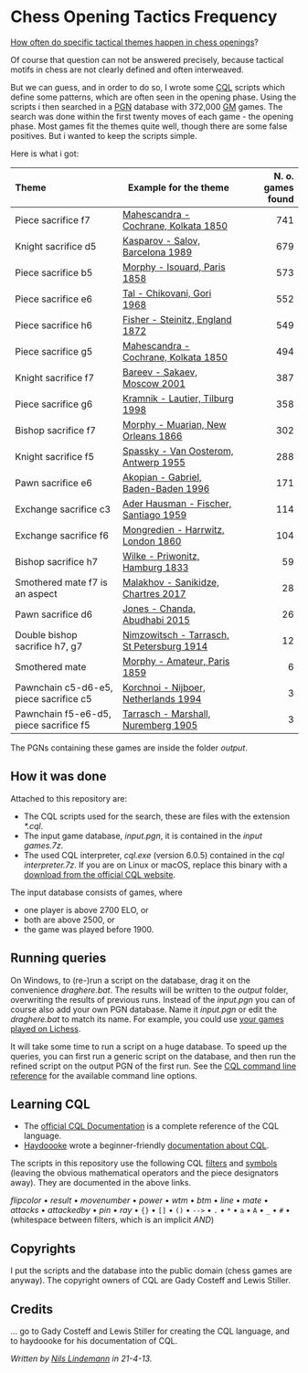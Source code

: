 # Chess Opening Tactics Frequency

[How often do specific tactical themes happen in chess openings](https://chess.stackexchange.com/questions/34683/most-common-tactic-motifs-in-the-opening-phase-of-chess)?

Of course that question can not be answered precisely, because tactical motifs in chess are not clearly defined and often interweaved.

But we can guess, and in order to do so, I wrote some [CQL](http://gadycosteff.com/cql/) scripts which define some patterns, which are often seen in the opening phase. Using the scripts i then searched in a [PGN](https://en.wikipedia.org/wiki/Portable_Game_Notation) database with 372,000 [GM](https://en.wikipedia.org/wiki/Grandmaster_(chess)) games. The search was done within the first twenty moves of each game - the opening phase. Most games fit the themes quite well, though there are some false positives. But i wanted to keep the scripts simple.

Here is what i got:

Theme|Example for the theme|N. o. games found
:---|---|---:
Piece sacrifice f7 | [Mahescandra - Cochrane, Kolkata 1850](https://lichess.org/dj70pPyz#37) | 741
Knight sacrifice d5 | [Kasparov - Salov, Barcelona 1989](https://lichess.org/Op4VDhtF#22) | 679
Piece sacrifice b5 | [Morphy - Isouard, Paris 1858](https://lichess.org/sayPmXB3#18) | 573
Piece sacrifice e6 | [Tal - Chikovani, Gori 1968](https://lichess.org/78Qe3YyJ#36) | 552
Piece sacrifice h6 | [Fisher - Steinitz, England 1872](https://lichess.org/TNWsLQEg/black#29) | 549
Piece sacrifice g5 | [Mahescandra - Cochrane, Kolkata 1850](https://lichess.org/FijXBBEv/black#17) | 494
Knight sacrifice f7 | [Bareev - Sakaev, Moscow 2001](https://lichess.org/5HRQvPuA#36) | 387
Piece sacrifice g6 | [Kramnik - Lautier, Tilburg 1998](https://lichess.org/jye9gBoi#36) | 358
Bishop sacrifice f7 | [Morphy - Muarian, New Orleans 1866](https://lichess.org/BaqxSr7Y#12) | 302
Knight sacrifice f5 | [Spassky - Van Oosterom, Antwerp 1955](https://lichess.org/K6w16ky4#32) | 288
Pawn sacrifice e6 | [Akopian - Gabriel, Baden-Baden 1996](https://lichess.org/FIkLhcnq#10) | 171
Exchange sacrifice c3 | [Ader Hausman - Fischer, Santiago 1959](https://lichess.org/ANM0U9CM/black#35) | 114
Exchange sacrifice f6 | [Mongredien - Harrwitz, London 1860](https://lichess.org/l9tHh8Ns/black#39) | 104
Bishop sacrifice h7 | [Wilke - Priwonitz, Hamburg 1833](https://lichess.org/RkHwTFp8/black#17) | 59
Smothered mate f7 is an aspect | [Malakhov - Sanikidze, Chartres 2017](https://lichess.org/KkFEs213#44) | 28
Pawn sacrifice d6 | [Jones - Chanda, Abudhabi 2015](https://lichess.org/fjst8n6z#32) | 26
Double bishop sacrifice h7, g7 | [Nimzowitsch - Tarrasch, St Petersburg 1914](https://lichess.org/EoNu3agm/black#37)| 12
Smothered mate | [Morphy - Amateur, Paris 1859](https://lichess.org/5gL58B5R#38) | 6
Pawnchain c5-d6-e5, piece sacrifice c5 | [Korchnoi - Nijboer, Netherlands 1994](https://lichess.org/gKjAjD7h#34) | 3
Pawnchain f5-e6-d5, piece sacrifice f5 | [Tarrasch - Marshall, Nuremberg 1905](https://lichess.org/bFSy3CQQ#36) | 3

The PGNs containing these games are inside the folder *output*.

## How it was done

Attached to this repository are:

* The CQL scripts used for the search, these are files with the extension _*.cql_.
* The input game database, _input.pgn_, it is contained in the *input games.7z*.
* The used CQL interpreter, _cql.exe_ (version 6.0.5) contained in the *cql interpreter.7z*. If you are on Linux or macOS, replace this binary with a [download from the official CQL website](http://gadycosteff.com/cql/download.html).

The input database consists of games, where

* one player is above 2700 ELO, or
* both are above 2500, or
* the game was played before 1900.

## Running queries

On Windows, to (re-)run a script on the database, drag it on the convenience _draghere.bat_. The results will be written to the _output_ folder, overwriting the results of previous runs. Instead of the _input.pgn_ you can of course also add your own PGN database. Name it *input.pgn* or edit the _draghere.bat_ to match its name. For example, you could use [your games played on Lichess](https://lichess.org/api#operation/apiGamesUser).

It will take some time to run a script on a huge database. To speed up the queries, you can first run a generic script on the database, and then run the refined script on the output PGN of the first run. See the [CQL command line reference](http://gadycosteff.com/cql/options.html) for the available command line options.

## Learning CQL

* The [official CQL Documentation](http://gadycosteff.com/cql/) is a complete reference of the CQL language.
* [Haydoooke](https://github.com/haydoooke) wrote a beginner-friendly [documentation about CQL](https://haydoooke.github.io/Scidpp/cqltut.html).

The scripts in this repository use the following CQL [filters](http://gadycosteff.com/cql/filtertable.html) and [symbols](http://gadycosteff.com/cql/symbolindex.html) (leaving the obvious mathematical operators and the piece designators away). They are documented in the above links.

_flipcolor_ • _result_ • _movenumber_ • _power_ • _wtm_ • _btm_ • _line_ • _mate_ • _attacks_ • _attackedby_ • _pin_ • _ray_ • `{}` • `[]` • `()` • `-->` • `.` • `*` • `a` • `A` • `_` • `#` • (whitespace between filters, which is an implicit _AND_)

## Copyrights

I put the scripts and the database into the public domain (chess games are anyway). The copyright owners of CQL are Gady Costeff and Lewis Stiller.

## Credits

... go to Gady Costeff and Lewis Stiller for creating the CQL language, and to haydoooke for his documentation of CQL.

_Written by [Nils Lindemann](https://github.com/nilslindemann) in 21-4-13._
